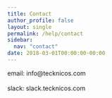 ```yaml
---
title: Contact
author_profile: false
layout: single
permalink: /help/contact
sidebar:
  nav: "contact"
date: 2018-03-01T00:00:00-00:00
---
```


<p>
  email: info@tecknicos.com<br>
  <br>
  slack: slack.tecknicos.com
</p>